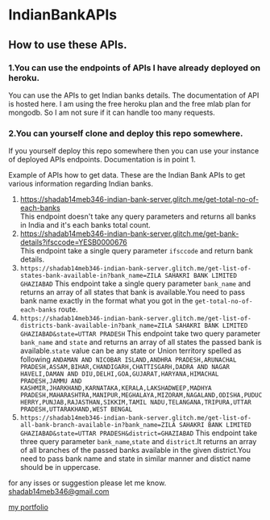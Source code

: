 # IndianBankAPIs
## How to use these APIs.
### 1.You can use the endpoints of APIs I have already deployed on heroku.
You can use the APIs to get Indian banks details. The documentation of API is hosted here.
I am using the free heroku plan and the free mlab plan for mongodb. So I am not sure if it can handle too many requests.
### 2.You can yourself clone and deploy this repo somewhere.
If you yourself deploy this repo somewhere then you can use your instance of deployed APIs endpoints. Documentation is in point 1.

Example of APIs how to get data.
These are the Indian Bank APIs to get various information regarding Indian banks.
1. https://shadab14meb346-indian-bank-server.glitch.me/get-total-no-of-each-banks  
This endpoint doesn't take any query parameters and returns all banks in India and it's each banks total count.
2. https://shadab14meb346-indian-bank-server.glitch.me/get-bank-details?ifsccode=YESB0000676  
This endpoint take a single query parameter ```ifsccode``` and return bank details.
3. ```https://shadab14meb346-indian-bank-server.glitch.me/get-list-of-states-bank-available-in?bank_name=ZILA SAHAKRI BANK LIMITED GHAZIABAD``` 
This endpoint take a single query parameter ```bank_name``` and returns an array of all states that bank is available.You need to pass bank name exactly in the format what you got in the ```get-total-no-of-each-banks``` route.
4. ```https://shadab14meb346-indian-bank-server.glitch.me/get-list-of-districts-bank-available-in?bank_name=ZILA SAHAKRI BANK LIMITED GHAZIABAD&state=UTTAR PRADESH```
This endpoint take two query parameter ```bank_name``` and ```state``` and returns an array of all states the passed bank is available.```state``` value can be any state or Union territory spelled as following ```ANDAMAN AND NICOBAR ISLAND,ANDHRA PRADESH,ARUNACHAL PRADESH,ASSAM,BIHAR,CHANDIGARH,CHATTISGARH,DADRA AND NAGAR HAVELI,DAMAN AND DIU,DELHI,GOA,GUJARAT,HARYANA,HIMACHAL PRADESH,JAMMU AND KASHMIR,JHARKHAND,KARNATAKA,KERALA,LAKSHADWEEP,MADHYA PRADESH,MAHARASHTRA,MANIPUR,MEGHALAYA,MIZORAM,NAGALAND,ODISHA,PUDUCHERRY,PUNJAB,RAJASTHAN,SIKKIM,TAMIL NADU,TELANGANA,TRIPURA,UTTAR PRADESH,UTTARAKHAND,WEST BENGAL``` 
5. ```https://shadab14meb346-indian-bank-server.glitch.me/get-list-of-all-bank-branch-available-in?bank_name=ZILA SAHAKRI BANK LIMITED GHAZIABAD&state=UTTAR PRADESH&district=GHAZIABAD```
This endpoint take three query parameter ```bank_name```,```state``` and ```district```.It returns an array of all branches of the passed banks available in the given district.You need to pass bank name and state in similar manner and distict name should be in uppercase.

for any isses or suggestion please let me know.
shadab14meb346@gmail.com

[my portfolio](https://www.shadab.info/)
